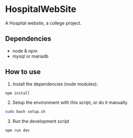 # HospitalWebSite

A Hospital website, a college project.

## Dependencies

+ node & npm
+ mysql or mariadb

## How to use

1. Install the dependencies (node modules):

``` bash
npm install
```

2. Setup the environment with this script, or do it manually. 

``` bash
sudo bash setup.sh
```

3. Run the development script
   
```bash
npm run dev 
```


